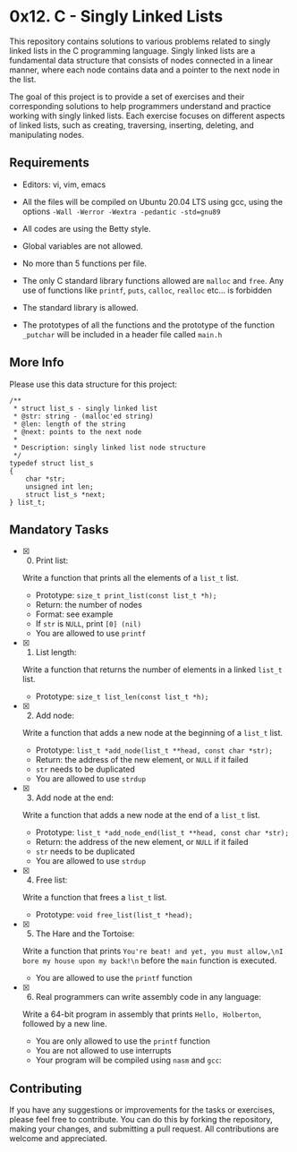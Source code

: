 
# 0x12. C - Singly Linked Lists


This repository contains solutions to various problems related to singly linked lists in the C programming language. Singly linked lists are a fundamental data structure that consists of nodes connected in a linear manner, where each node contains data and a pointer to the next node in the list.

The goal of this project is to provide a set of exercises and their corresponding solutions to help programmers understand and practice working with singly linked lists. Each exercise focuses on different aspects of linked lists, such as creating, traversing, inserting, deleting, and manipulating nodes.

## Requirements

-   Editors: vi, vim, emacs
    
-   All the files will be compiled on Ubuntu 20.04 LTS using gcc, using the options  `-Wall -Werror -Wextra -pedantic -std=gnu89`
    
-   All codes are using the Betty style.
    
-   Global variables are not allowed.
    
-   No more than 5 functions per file.
- The only C standard library functions allowed are `malloc` and `free`. Any use of functions like `printf`, `puts`, `calloc`, `realloc` etc… is forbidden
-   The standard library is allowed.

-   The prototypes of all the functions and the prototype of the function  `_putchar`  will be included in a header file called  `main.h`

## More Info

Please use this data structure for this project:

```
/**
 * struct list_s - singly linked list
 * @str: string - (malloc'ed string)
 * @len: length of the string
 * @next: points to the next node
 *
 * Description: singly linked list node structure
 */
typedef struct list_s
{
    char *str;
    unsigned int len;
    struct list_s *next;
} list_t;
```
    

## Mandatory Tasks

- [x] 0. Print list:

	Write a function that prints all the elements of a  `list_t`  list.

	-   Prototype:  `size_t print_list(const list_t *h);`
	-   Return: the number of nodes
	-   Format: see example
	-   If  `str`  is  `NULL`, print  `[0] (nil)`
	-   You are allowed to use  `printf`
	
- [x] 1. List length: 
	
	Write a function that returns the number of elements in a linked  `list_t`  list.

	-   Prototype:  `size_t list_len(const list_t *h);`
		
- [x] 2. Add node: 
	
	Write a function that adds a new node at the beginning of a  `list_t`  list.

	-   Prototype:  `list_t *add_node(list_t **head, const char *str);`
	-   Return: the address of the new element, or  `NULL`  if it failed
	-   `str`  needs to be duplicated
	-   You are allowed to use  `strdup`

- [x] 3. Add node at the end: 

	Write a function that adds a new node at the end of a  `list_t`  list.

	-   Prototype:  `list_t *add_node_end(list_t **head, const char *str);`
	-   Return: the address of the new element, or  `NULL`  if it failed
	-   `str`  needs to be duplicated
	-   You are allowed to use  `strdup`

- [x] 4. Free list: 

	Write a function that frees a  `list_t`  list.

	-   Prototype:  `void free_list(list_t *head);`

- [x] 5. The Hare and the Tortoise: 

	Write a function that prints  `You're beat! and yet, you must allow,\nI bore my house upon my back!\n`  before the  `main`  function is executed.

	-   You are allowed to use the  `printf`  function

- [x] 6. Real programmers can write assembly code in any language: 

	Write a 64-bit program in assembly that prints  `Hello, Holberton`, followed by a new line.

	-   You are only allowed to use the  `printf`  function
	-   You are not allowed to use interrupts
	-   Your program will be compiled using  `nasm`  and  `gcc`:
	

## Contributing

If you have any suggestions or improvements for the tasks or exercises, please feel free to contribute. You can do this by forking the repository, making your changes, and submitting a pull request. All contributions are welcome and appreciated.